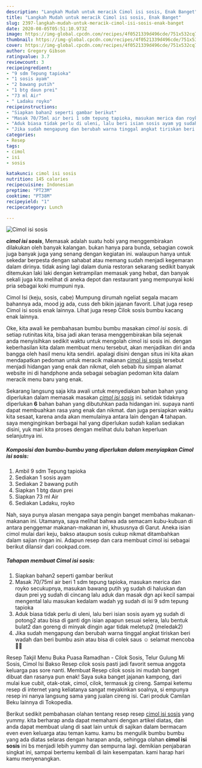 ```yaml
---
description: "Langkah Mudah untuk meracik Cimol isi sosis, Enak Banget"
title: "Langkah Mudah untuk meracik Cimol isi sosis, Enak Banget"
slug: 2397-langkah-mudah-untuk-meracik-cimol-isi-sosis-enak-banget
date: 2020-08-05T05:51:10.973Z
image: https://img-global.cpcdn.com/recipes/4f0521339d496cde/751x532cq70/cimol-isi-sosis-foto-resep-utama.jpg
thumbnail: https://img-global.cpcdn.com/recipes/4f0521339d496cde/751x532cq70/cimol-isi-sosis-foto-resep-utama.jpg
cover: https://img-global.cpcdn.com/recipes/4f0521339d496cde/751x532cq70/cimol-isi-sosis-foto-resep-utama.jpg
author: Gregory Gibson
ratingvalue: 3.7
reviewcount: 3
recipeingredient:
- "9 sdm Tepung tapioka"
- "1 sosis ayam"
- "2 bawang putih"
- "1 btg daun prei"
- "73 ml Air"
- " Ladaku royko"
recipeinstructions:
- "Siapkan bahan2 seperti gambar berikut"
- "Masak 70/75ml air beri 1 sdm tepung tapioka, masukan merica dan royko secukupnya, masukan bawang putih yg sudah di haluskan dan daun prei yg sudah di cincang lalu aduk dan masak dgn api kecil sampai mengental lalu masukan kedalam wadah yg sudah di isi 9 sdm tepung tapioka"
- "Aduk biasa tidak perlu di uleni, lalu beri isian sosis ayam yg sudah di potong2 atau bisa di ganti dgn isian apapun sesuai selera, lalu bentuk bulat2 dan goreng di minyak dingin agar tidak meletup2 (meledak2)"
- "Jika sudah mengapung dan berubah warna tinggal angkat tiriskan beri wadah dan beri bumbu asin atau bisa di colek saus ☺️ selamat mencoba 🙏🏻"
categories:
- Resep
tags:
- cimol
- isi
- sosis

katakunci: cimol isi sosis 
nutrition: 145 calories
recipecuisine: Indonesian
preptime: "PT23M"
cooktime: "PT38M"
recipeyield: "1"
recipecategory: Lunch

---
```



![Cimol isi sosis](https://img-global.cpcdn.com/recipes/4f0521339d496cde/751x532cq70/cimol-isi-sosis-foto-resep-utama.jpg)

<b><i>cimol isi sosis</i></b>, Memasak adalah suatu hobi yang menggembirakan dilakukan oleh banyak kalangan. bukan hanya para bunda, sebagian cowok juga banyak juga yang senang dengan kegiatan ini. walaupun hanya untuk sekedar berpesta dengan sahabat atau memang sudah menjadi kegemaran dalam dirinya. tidak asing lagi dalam dunia restoran sekarang sedikit banyak ditemukan laki laki dengan ketrampilan memasak yang hebat, dan banyak sekali juga kita melihat di aneka depot dan restaurant yang mempunyai koki pria sebagai koki mumpuni nya.

Cimol Isi (keju, sosis, cabe) Mumpung dirumah ngeliat segala macam bahannya ada, mood jg ada, cuss deh bikin jajanan favorit. Lihat juga resep Cimol isi sosis enak lainnya. Lihat juga resep Cilok sosis bumbu kacang enak lainnya.

Oke, kita awali ke pembahasan bumbu bumbu masakan <i>cimol isi sosis</i>. di setiap rutinitas kita, bisa jadi akan terasa menggembirakan bila sejenak anda menyisihkan sedikit waktu untuk mengolah cimol isi sosis ini. dengan keberhasilan kita dalam membuat menu tersebut, akan menjadikan diri anda bangga oleh hasil menu kita sendiri. apalagi disini dengan situs ini kita akan mendapatkan pedoman untuk meracik makanan <u>cimol isi sosis</u> tersebut menjadi hidangan yang enak dan nikmat, oleh sebab itu simpan alamat website ini di handphone anda sebagai sebagian pedoman kita dalam meracik menu baru yang enak.


Sekarang langsung saja kita awali untuk menyediakan bahan bahan yang diperlukan dalam memasak masakan <u><i>cimol isi sosis</i></u> ini. setidak tidaknya diperlukan <b>6</b> bahan bahan yang dibutuhkan pada hidangan ini. supaya nanti dapat membuahkan rasa yang enak dan nikmat. dan juga persiapkan waktu kita sesaat, karena anda akan memulainya antara lain dengan <b>4</b> tahapan. saya menginginkan berbagai hal yang diperlukan sudah kalian sediakan disini, yuk mari kita proses dengan melihat dulu bahan keperluan selanjutnya ini.

<!--inarticleads1-->

##### Komposisi dan bumbu-bumbu yang diperlukan dalam menyiapkan Cimol isi sosis:

1. Ambil 9 sdm Tepung tapioka
1. Sediakan 1 sosis ayam
1. Sediakan 2 bawang putih
1. Siapkan 1 btg daun prei
1. Siapkan 73 ml Air
1. Sediakan  Ladaku, royko


Nah, saya punya alasan mengapa saya pengin banget membahas makanan-makanan ini. Utamanya, saya melihat bahwa ada semacam kubu-kubuan di antara penggemar makanan-makanan ini, khususnya di Garut. Aneka isian cimol mulai dari keju, bakso ataupun sosis cukup nikmat ditambahkan dalam sajian ringan ini. Adapun resep dan cara membuat cimol isi sebagai berikut dilansir dari cookpad.com. 

<!--inarticleads2-->

##### Tahapan membuat Cimol isi sosis:

1. Siapkan bahan2 seperti gambar berikut
1. Masak 70/75ml air beri 1 sdm tepung tapioka, masukan merica dan royko secukupnya, masukan bawang putih yg sudah di haluskan dan daun prei yg sudah di cincang lalu aduk dan masak dgn api kecil sampai mengental lalu masukan kedalam wadah yg sudah di isi 9 sdm tepung tapioka
1. Aduk biasa tidak perlu di uleni, lalu beri isian sosis ayam yg sudah di potong2 atau bisa di ganti dgn isian apapun sesuai selera, lalu bentuk bulat2 dan goreng di minyak dingin agar tidak meletup2 (meledak2)
1. Jika sudah mengapung dan berubah warna tinggal angkat tiriskan beri wadah dan beri bumbu asin atau bisa di colek saus ☺️ selamat mencoba 🙏🏻


Resep Takjil Menu Buka Puasa Ramadhan - Cilok Sosis, Telur Gulung Mi Sosis, Cimol Isi Bakso Resep cilok sosis pasti jadi favorit semua anggota keluarga pas sore nanti. Membuat Resep cilok sosis ini mudah banget dibuat dan rasanya pun enak! Saya suka banget jajanan kampong, dari mulai kue cubit, otak-otak, cimol, cilok, termasuk jg cireng. Sampai ketemu resep di internet yang keliatanya sangat meyakinkan soalnya, si empunya resep ini nanya langsung sama yang jualan cireng isi. Cari produk Camilan Beku lainnya di Tokopedia. 

Berikut sedikit pembahasan olahan tentang resep resep <u>cimol isi sosis</u> yang yummy. kita berharap anda dapat memahami dengan artikel diatas, dan anda dapat membuat ulang di saat lain untuk di sajikan dalam bermacam even even keluarga atau teman kamu. kamu bs mengulik bumbu bumbu yang ada diatas selaras dengan harapan anda, sehingga olahan <b>cimol isi sosis</b> ini bs menjadi lebih yummy dan sempurna lagi. demikian penjabaran singkat ini, sampai bertemu kembali di lain kesempatan. kami harap hari kamu menyenangkan.

